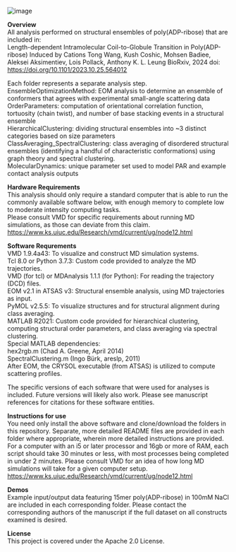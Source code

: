 ![image](https://github.com/TongGeorgeWang/polyADPribose-Structural-Analysis/assets/160785251/db72b17f-fa75-41c8-8be3-dde28659a9a2)

**Overview** <br />
All analysis performed on structural ensembles of poly(ADP-ribose) that are included in: <br />
Length-dependent Intramolecular Coil-to-Globule Transition in Poly(ADP-ribose) Induced by Cations
Tong Wang, Kush Coshic, Mohsen Badiee, Aleksei Aksimentiev, Lois Pollack, Anthony K. L. Leung
BioRxiv, 2024
doi: https://doi.org/10.1101/2023.10.25.564012

Each folder represents a separate analysis step. <br />
EnsembleOptimizationMethod: EOM analysis to determine an ensemble of conformers that agrees with experimental small-angle scattering data  <br />
OrderParameters: computation of orientational correlation function, tortuosity (chain twist), and number of base stacking events in a structural ensemble <br />
HierarchicalClustering: dividing structural ensembles into ~3 distinct categories based on size parameters <br />
ClassAveraging_SpectralClustering: class averaging of disordered structural ensembles (identifying a handful of characteristic conformations) using graph theory and spectral clustering. <br />
MolecularDynamics: unique parameter set used to model PAR and example contact analysis outputs





**Hardware Requirements** <br />
This analysis should only require a standard computer that is able to run the commonly available software below, with enough memory to complete low to moderate intensity computing tasks. <br />
Please consult VMD for specific requirements about running MD simulations, as those can deviate from this claim. https://www.ks.uiuc.edu/Research/vmd/current/ug/node12.html

**Software Requrements** <br />
VMD 1.9.4a43: To visualize and construct MD simulation systems. <br />
Tcl 8.0 or Python 3.7.3: Custom code provided to analyze the MD trajectories. <br />
VMD (for tcl) or MDAnalysis 1.1.1 (for Python): For reading the trajectory (DCD) files. <br />
EOM v2.1 in ATSAS v3: Structural ensemble analysis, using MD trajectories as input. <br />
PyMOL v2.5.5: To visualize structures and for structural alignment during class averaging.<br />
MATLAB R2021: Custom code provided for hierarchical clustering, computing structural order parameters, and class averaging via spectral clustering. <br />
  Special MATLAB dependencies:  <br />
  hex2rgb.m (Chad A. Greene, April 2014) <br />
  SpectralClustering.m (Ingo Bürk, areslp, 2011) <br />
  After EOM, the CRYSOL executable (from ATSAS) is utilized to compute scattering profiles. <br /> 

The specific versions of each software that were used for analyses is included. Future versions will likely also work. Please see manuscript references for citations for these software entities. 

**Instructions for use** <br />
You need only install the above software and clone/download the folders in this repository. Separate, more detailed README files are provided in each folder where appropriate, wherein more detailed instructions are provided. <br />
For a computer with an i5 or later processor and 16gb or more of RAM, each script should take 30 minutes or less, with most processes being completed in under 2 minutes. Please consult VMD for an idea of how long MD simulations will take for a given computer setup. https://www.ks.uiuc.edu/Research/vmd/current/ug/node12.html    

**Demos** <br />
Example input/output data featuring 15mer poly(ADP-ribose) in 100mM NaCl are included in each corresponding folder. Please contact the corresponding authors of the manuscript if the full dataset on all constructs examined is desired. 

**License** <br />
This project is covered under the Apache 2.0 License.




